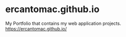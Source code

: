 # ercantomac.github.io
My Portfolio that contains my web application projects.
https://ercantomac.github.io/
